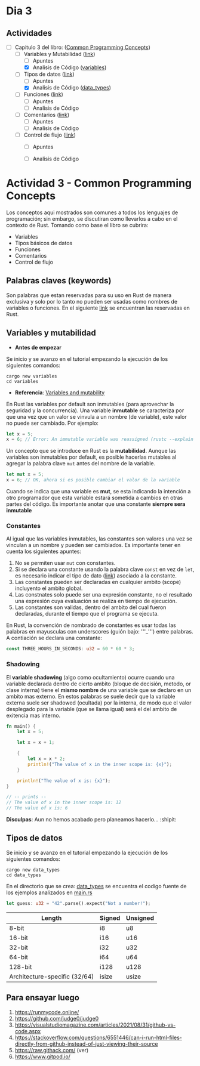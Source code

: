 # Dia 3

## Actividades 

- [ ] Capitulo 3 del libro: ([Common Programming Concepts](https://doc.rust-lang.org/book/ch03-00-common-programming-concepts.html))
   - [ ] Variables y Mutabilidad ([link](https://doc.rust-lang.org/book/ch03-01-variables-and-mutability.html))
      - [ ] Apuntes
      - [x] Analisis de Código ([variables](./variables/))
   - [ ] Tipos de datos ([link](https://doc.rust-lang.org/book/ch03-02-data-types.html))
      - [ ] Apuntes
      - [x] Analisis de Código ([data_types](./data_types/))
   - [ ] Funciones ([link](https://doc.rust-lang.org/book/ch03-03-how-functions-work.html))
      - [ ] Apuntes
      - [ ] Analisis de Código
   - [ ] Comentarios ([link](https://doc.rust-lang.org/book/ch03-04-comments.html))
      - [ ] Apuntes
      - [ ] Analisis de Código
   - [ ] Control de flujo ([link](https://doc.rust-lang.org/book/ch03-05-control-flow.html))
      - [ ] Apuntes
      - [ ] Analisis de Código


# Actividad 3 - Common Programming Concepts

Los conceptos aqui mostrados son comunes a todos los lenguajes de programación; sin embargo, se discutiran como llevarlos a cabo en el contexto de Rust. Tomando como base el libro se cubrira:
* Variables
* Tipos básicos de datos
* Funciones
* Comentarios
* Control de flujo

## Palabras claves (keywords)

Son palabras que estan reservadas para su uso en Rust de manera exclusiva y solo por lo tanto no pueden ser usadas como nombres de variables o funciones. En el siguiente [link](https://doc.rust-lang.org/book/appendix-01-keywords.html) se encuentran las reservadas en Rust.

## Variables y mutabilidad

* **Antes de empezar**

Se inicio y se avanzo en el tutorial empezando la ejecución de los siguientes comandos:

```
cargo new variables
cd variables
```

* **Referencia**: [Variables and mutability](https://doc.rust-lang.org/book/ch03-01-variables-and-mutability.html)

En Rust las variables por default son inmutables (para aprovechar la seguridad y la concurrencia). Una variable **inmutable** se caracteriza por que una vez que un valor se vinvula a un nombre (de variable), este valor no puede ser cambiado. Por ejemplo:

```rs
let x = 5;
x = 6; // Error: An immutable variable was reassigned (rustc --explain E0384)
```

Un concepto que se introduce en Rust es la **mutabilidad**. Aunque las variables son inmutables por default, es posible hacerlas mutables al agregar la palabra clave ```mut``` antes del nombre de la variable.

```rs
let mut x = 5;
x = 6; // OK, ahora si es posible cambiar el valor de la variable
```

Cuando se indica que una variable es **mut**, se esta indicando la intención a otro programador que esta
variable estará sometida a cambios en otras partes del código. Es importante anotar que una constante **siempre sera inmutable**

### Constantes

Al igual que las variables inmutables, las constantes son valores una vez se vinculan a un nombre y pueden ser cambiados. Es importante tener en cuenta los siguientes apuntes:
1. No se permiten usar ```mut``` con constantes.
2. Si se declara una constante usando la palabra clave ```const``` en vez de ```let```, es necesario indicar el tipo de dato ([link](https://doc.rust-lang.org/book/ch03-02-data-types.html#data-types)) asociado a la constante.
3. Las constantes pueden ser declaradas en cualquier ambito (scope) incluyento el ambito global.
4. Las constnates solo puede ser una expresión constante, no el resultado una expresión cuya evaluación se realiza en tiempo de ejecución.
5. Las constantes son validas, dentro del ambito del cual fueron declaradas, durante el tiempo que el programa se ejecuta. 

En Rust, la convención de nombrado de constantes es usar todas las palabras en mayusculas con underscores (guión bajo: '''_''') entre palabras. A contiación se declara una constante:

```rs
const THREE_HOURS_IN_SECONDS: u32 = 60 * 60 * 3;
```

### Shadowing

El **variable shadowing** (algo como ocultamiento) ocurre cuando una variable declarada dentro de cierto ambito (bloque de decisión, metodo, or clase interna) tiene el **mismo nombre** de una variable que se declaro en un ambito mas externo. En estos palabras se suele decir que la variable externa suele ser shadowed (ocultada) por la interna, de modo que el valor desplegado para la variable (que se llama igual) será el del ambito de exitencia mas interno.

```rs
fn main() {
    let x = 5;

    let x = x + 1;

    {
        let x = x * 2;
        println!("The value of x in the inner scope is: {x}");
    }

    println!("The value of x is: {x}");
}

// -- prints --
// The value of x in the inner scope is: 12
// The value of x is: 6
```

**Disculpas**: Aun no hemos acabado pero planeamos hacerlo... :shipit:


## Tipos de datos

Se inicio y se avanzo en el tutorial empezando la ejecución de los siguientes comandos:

```
cargo new data_types
cd data_types
```

En el directorio que se crea: [data_types](./data_types/) se encuentra el codigo fuente de los ejemplos analizados en [main.rs](../dia1/hello_cargo/src/main.rs)


```rs
let guess: u32 = "42".parse().expect("Not a number!");
```

| Length | Signed | Unsigned |
|---|---|---|
| 8-bit | i8 | u8 |
| 16-bit | i16 | u16 |
| 32-bit | i32 | u32 |
| 64-bit | i64 | u64 |
| 128-bit | i128 | u128 |
| Architecture-specific (32/64) | isize | usize |



## Para ensayar luego

1. https://runmycode.online/
2. https://github.com/judge0/judge0
3. https://visualstudiomagazine.com/articles/2021/08/31/github-vs-code.aspx
4. https://stackoverflow.com/questions/6551446/can-i-run-html-files-directly-from-github-instead-of-just-viewing-their-source
5. https://raw.githack.com/ (ver)
6. https://www.gitpod.io/





